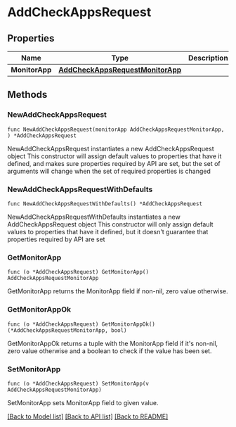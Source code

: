 # AddCheckAppsRequest

## Properties

Name | Type | Description | Notes
------------ | ------------- | ------------- | -------------
**MonitorApp** | [**AddCheckAppsRequestMonitorApp**](AddCheckAppsRequestMonitorApp.md) |  | 

## Methods

### NewAddCheckAppsRequest

`func NewAddCheckAppsRequest(monitorApp AddCheckAppsRequestMonitorApp, ) *AddCheckAppsRequest`

NewAddCheckAppsRequest instantiates a new AddCheckAppsRequest object
This constructor will assign default values to properties that have it defined,
and makes sure properties required by API are set, but the set of arguments
will change when the set of required properties is changed

### NewAddCheckAppsRequestWithDefaults

`func NewAddCheckAppsRequestWithDefaults() *AddCheckAppsRequest`

NewAddCheckAppsRequestWithDefaults instantiates a new AddCheckAppsRequest object
This constructor will only assign default values to properties that have it defined,
but it doesn't guarantee that properties required by API are set

### GetMonitorApp

`func (o *AddCheckAppsRequest) GetMonitorApp() AddCheckAppsRequestMonitorApp`

GetMonitorApp returns the MonitorApp field if non-nil, zero value otherwise.

### GetMonitorAppOk

`func (o *AddCheckAppsRequest) GetMonitorAppOk() (*AddCheckAppsRequestMonitorApp, bool)`

GetMonitorAppOk returns a tuple with the MonitorApp field if it's non-nil, zero value otherwise
and a boolean to check if the value has been set.

### SetMonitorApp

`func (o *AddCheckAppsRequest) SetMonitorApp(v AddCheckAppsRequestMonitorApp)`

SetMonitorApp sets MonitorApp field to given value.



[[Back to Model list]](../README.md#documentation-for-models) [[Back to API list]](../README.md#documentation-for-api-endpoints) [[Back to README]](../README.md)


